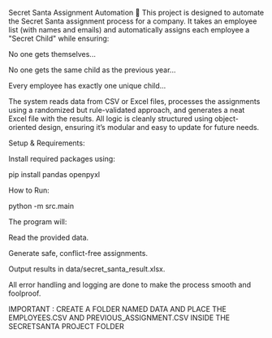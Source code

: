 Secret Santa Assignment Automation 🎅
This project is designed to automate the Secret Santa assignment process for a company. It takes an employee list (with names and emails) and automatically assigns each employee a "Secret Child" while ensuring:

No one gets themselves...

No one gets the same child as the previous year...

Every employee has exactly one unique child...

The system reads data from CSV or Excel files, processes the assignments using a randomized but rule-validated approach, and generates a neat Excel file with the results.
All logic is cleanly structured using object-oriented design, ensuring it’s modular and easy to update for future needs.

Setup & Requirements:

Install required packages using:

pip install pandas openpyxl

How to Run:

python -m src.main

The program will:

Read the provided data.

Generate safe, conflict-free assignments.

Output results in data/secret_santa_result.xlsx.

All error handling and logging are done to make the process smooth and foolproof.

IMPORTANT : CREATE A FOLDER NAMED DATA AND PLACE THE EMPLOYEES.CSV AND PREVIOUS_ASSIGNMENT.CSV INSIDE THE SECRETSANTA PROJECT FOLDER
